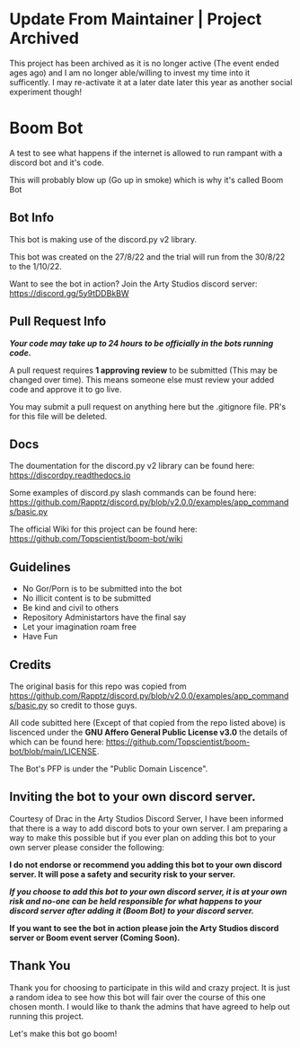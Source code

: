 # Update From Maintainer | Project Archived
This project has been archived as it is no longer active (The event ended ages ago) and I am no longer able/willing to invest my time into it sufficently. I may re-activate it at a later date later this year as another social experiment though!

# Boom Bot
A test to see what happens if the internet is allowed to run rampant with a discord bot and it's code.

This will probably blow up (Go up in smoke) which is why it's called Boom Bot 

## Bot Info
This bot is making use of the discord.py v2 library.

This bot was created on the 27/8/22 and the trial will run from the 30/8/22 to the 1/10/22.

Want to see the bot in action? Join the Arty Studios discord server: https://discord.gg/5y9tDDBkBW

## Pull Request Info
_**Your code may take up to 24 hours to be officially in the bots running code.**_

A pull request requires **1 approving review** to be submitted (This may be changed over time). This means someone else must review your added code and approve it to go live.

You may submit a pull request on anything here but the .gitignore file. PR's for this file will be deleted.

## Docs
The doumentation for the discord.py v2 library can be found here: https://discordpy.readthedocs.io

Some examples of discord.py slash commands can be found here: https://github.com/Rapptz/discord.py/blob/v2.0.0/examples/app_commands/basic.py

The official Wiki for this project can be found here: https://github.com/Topscientist/boom-bot/wiki

## Guidelines
- No Gor/Porn is to be submitted into the bot
- No illicit content is to be submitted
- Be kind and civil to others
- Repository Administartors have the final say
- Let your imagination roam free
- Have Fun

## Credits
The original basis for this repo was copied from https://github.com/Rapptz/discord.py/blob/v2.0.0/examples/app_commands/basic.py so credit to those guys.

All code subitted here (Except of that copied from the repo listed above) is liscenced under the **GNU Affero General Public License v3.0** the details of which can be found here: https://github.com/Topscientist/boom-bot/blob/main/LICENSE.

The Bot's PFP is under the "Public Domain Liscence".

## Inviting the bot to your own discord server.
Courtesy of Drac in the Arty Studios Discord Server, I have been informed that there is a way to add discord bots to your own server. I am preparing a way to make this possible but if you ever plan on adding this bot to your own server please consider the following:

**I do not endorse or recommend you adding this bot to your own discord server. It will pose a safety and security risk to your server.**

_**If you choose to add this bot to your own discord server, it is at your own risk and no-one can be held responsible for what happens to your discord server after adding it (Boom Bot) to your discord server.**_

**If you want to see the bot in action please join the Arty Studios discord server or Boom event server (Coming Soon).**

## Thank You
Thank you for choosing to participate in this wild and crazy project. It is just a random idea to see how this bot will fair over the course of this one chosen month. I would like to thank the admins that have agreed to help out running this project.

Let's make this bot go boom!
